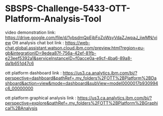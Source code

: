 # SBSPS-Challenge-5433-OTT-Platform-Analysis-Tool

video demonstration link: https://drive.google.com/file/d/1ybsdmQpEjbFoZoWsyVdaZJwpaJ_iiwMN/view
Ott analysis chat bot link : https://web-chat.global.assistant.watson.cloud.ibm.com/preview.html?region=eu-gb&integrationID=9edea87f-756a-42ef-81fb-e23eef5392a1&serviceInstanceID=f0acce0a-e9cf-4ba6-89a8-da1b651d47c6

ott platform dashboard link : https://us3.ca.analytics.ibm.com/bi/?perspective=dashboard&pathRef=.my_folders%2FOTT%2BPlatform%2BDashboard&action=view&mode=dashboard&subView=model0000017b930994c6_00000000

ott platform graphical analysis link : https://us3.ca.analytics.ibm.com/bi/?perspective=explore&pathRef=.my_folders%2FOTT%2BPlatform%2BGraphical%2BAnalysis
